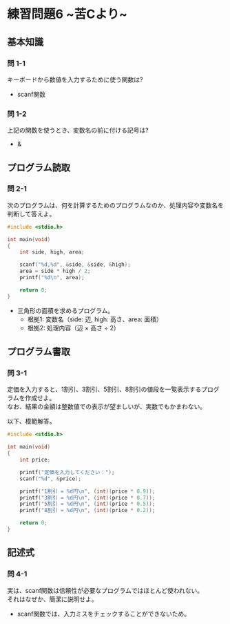# 練習問題6 ~苦Cより~

## 基本知識

### 問 1-1

キーボードから数値を入力するために使う関数は?

- scanf関数

### 問 1-2

上記の関数を使うとき、変数名の前に付ける記号は?

- &

## プログラム読取

### 問 2-1

次のプログラムは、何を計算するためのプログラムなのか、処理内容や変数名を判断して答えよ。

``` c
#include <stdio.h>

int main(void)
{
    int side, high, area;

    scanf("%d,%d", &side, &side, &high);
    area = side * high / 2;
    printf("%d\n", area);

    return 0;
}
```

- 三角形の面積を求めるプログラム。
    - 根拠1: 変数名（side: 辺, high: 高さ、area: 面積）
    - 根拠2: 処理内容（辺 × 高さ ÷ 2）

## プログラム書取

### 問 3-1

定価を入力すると、1割引、3割引、5割引、8割引の値段を一覧表示するプログラムを作成せよ。  
なお、結果の金額は整数値での表示が望ましいが、実数でもかまわない。

以下、模範解答。

``` c
#include <stdio.h>

int main(void)
{
    int price;

    printf("定価を入力してください：");
    scanf("%d", &price);

    printf("1割引 = %d円\n", (int)(price * 0.9));
    printf("3割引 = %d円\n", (int)(price * 0.7));
    printf("5割引 = %d円\n", (int)(price * 0.5));
    printf("8割引 = %d円\n", (int)(price * 0.2));

    return 0;
}
```

## 記述式

### 問 4-1

実は、scanf関数は信頼性が必要なプログラムではほとんど使われない。  
それはなぜか、簡潔に説明せよ。

- scanf関数では、入力ミスをチェックすることができないため。
